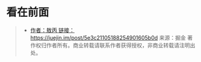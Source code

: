 看在前面
====

> * <a href="https://juejin.im/post/5e3c21105188254901605b0d">作者：敖丙
链接：https://juejin.im/post/5e3c21105188254901605b0d
来源：掘金
著作权归作者所有。商业转载请联系作者获得授权，非商业转载请注明出处。</a>

